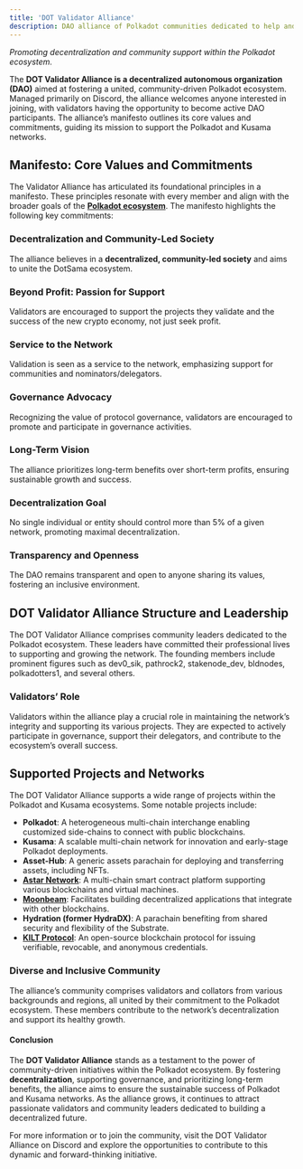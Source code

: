 ```yaml
---
title: 'DOT Validator Alliance'
description: DAO alliance of Polkadot communities dedicated to help and grow validators, nominators and entire ecosystem.
---
```



*Promoting decentralization and community support within the Polkadot ecosystem.*

The **DOT Validator Alliance is a decentralized autonomous organization (DAO)** aimed at fostering a united, community-driven Polkadot ecosystem. Managed primarily on Discord, the alliance welcomes anyone interested in joining, with validators having the opportunity to become active DAO participants. The alliance’s manifesto outlines its core values and commitments, guiding its mission to support the Polkadot and Kusama networks.

## Manifesto: Core Values and Commitments

The Validator Alliance has articulated its foundational principles in a manifesto. These principles resonate with every member and align with the broader goals of the [**Polkadot ecosystem**](https://dablock.com/ecosystem/). The manifesto highlights the following key commitments:

### Decentralization and Community-Led Society

The alliance believes in a **decentralized, community-led society** and aims to unite the DotSama ecosystem.

### Beyond Profit: Passion for Support

Validators are encouraged to support the projects they validate and the success of the new crypto economy, not just seek profit.

### Service to the Network

Validation is seen as a service to the network, emphasizing support for communities and nominators/delegators.

### Governance Advocacy

Recognizing the value of protocol governance, validators are encouraged to promote and participate in governance activities.

### Long-Term Vision

The alliance prioritizes long-term benefits over short-term profits, ensuring sustainable growth and success.

### Decentralization Goal

No single individual or entity should control more than 5% of a given network, promoting maximal decentralization.

### Transparency and Openness

The DAO remains transparent and open to anyone sharing its values, fostering an inclusive environment.

## DOT Validator Alliance Structure and Leadership

The DOT Validator Alliance comprises community leaders dedicated to the Polkadot ecosystem. These leaders have committed their professional lives to supporting and growing the network. The founding members include prominent figures such as dev0\_sik, pathrock2, stakenode\_dev, bldnodes, polkadotters1, and several others.

### Validators’ Role

Validators within the alliance play a crucial role in maintaining the network’s integrity and supporting its various projects. They are expected to actively participate in governance, support their delegators, and contribute to the ecosystem’s overall success.

## Supported Projects and Networks

The DOT Validator Alliance supports a wide range of projects within the Polkadot and Kusama ecosystems. Some notable projects include:

- **Polkadot**: A heterogeneous multi-chain interchange enabling customized side-chains to connect with public blockchains.
- **Kusama**: A scalable multi-chain network for innovation and early-stage Polkadot deployments.
- **Asset-Hub**: A generic assets parachain for deploying and transferring assets, including NFTs.
- [**Astar Network**](https://dablock.com/dapps/astar-network/): A multi-chain smart contract platform supporting various blockchains and virtual machines.
- [**Moonbeam**](https://dablock.com/dapps/moonbeam-network/): Facilitates building decentralized applications that integrate with other blockchains.
- **Hydration (former HydraDX)**: A parachain benefiting from shared security and flexibility of the Substrate.
- [**KILT Protocol**](https://dablock.com/dapps/kilt-protocol/): An open-source blockchain protocol for issuing verifiable, revocable, and anonymous credentials.

### Diverse and Inclusive Community

The alliance’s community comprises validators and collators from various backgrounds and regions, all united by their commitment to the Polkadot ecosystem. These members contribute to the network’s decentralization and support its healthy growth.

#### Conclusion

The **DOT Validator Alliance** stands as a testament to the power of community-driven initiatives within the Polkadot ecosystem. By fostering **decentralization**, supporting governance, and prioritizing long-term benefits, the alliance aims to ensure the sustainable success of Polkadot and Kusama networks. As the alliance grows, it continues to attract passionate validators and community leaders dedicated to building a decentralized future.

For more information or to join the community, visit the DOT Validator Alliance on Discord and explore the opportunities to contribute to this dynamic and forward-thinking initiative.

